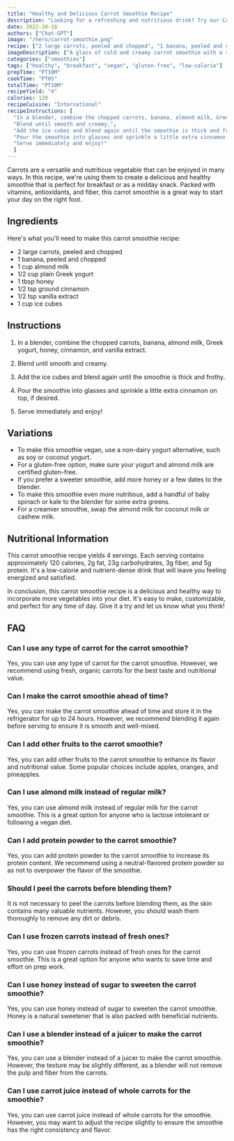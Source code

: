 ```yaml
---
title: "Healthy and Delicious Carrot Smoothie Recipe"
description: "Looking for a refreshing and nutritious drink? Try our Carrot Smoothie recipe, packed with vitamins and antioxidants!"
date: 2022-10-18
authors: ["Chat-GPT"]
image: "/hero/carrot-smoothie.png"
recipe: ["2 large carrots, peeled and chopped", "1 banana, peeled and chopped", "1 cup almond milk", "1/2 cup plain Greek yogurt", "1 tbsp honey", "1/2 tsp ground cinnamon", "1/2 tsp vanilla extract", "1 cup ice cubes"]
imageDescription: ["A glass of cold and creamy carrot smoothie with a sprinkle of cinnamon on top"]
categories: ["smoothies"]
tags: ["healthy", "breakfast", "vegan", "gluten-free", "low-calorie"]
prepTime: "PT10M"
cookTime: "PT0S"
totalTime: "PT10M"
recipeYield: "4"
calories: 120
recipeCuisine: "International"
recipeInstructions: [
  "In a blender, combine the chopped carrots, banana, almond milk, Greek yogurt, honey, cinnamon, and vanilla extract.",
  "Blend until smooth and creamy.",
  "Add the ice cubes and blend again until the smoothie is thick and frothy.",
  "Pour the smoothie into glasses and sprinkle a little extra cinnamon on top, if desired.",
  "Serve immediately and enjoy!"
  ]
---
```


Carrots are a versatile and nutritious vegetable that can be enjoyed in many ways. In this recipe, we're using them to create a delicious and healthy smoothie that is perfect for breakfast or as a midday snack. Packed with vitamins, antioxidants, and fiber, this carrot smoothie is a great way to start your day on the right foot.

## Ingredients

Here's what you'll need to make this carrot smoothie recipe:

- 2 large carrots, peeled and chopped
- 1 banana, peeled and chopped
- 1 cup almond milk
- 1/2 cup plain Greek yogurt
- 1 tbsp honey
- 1/2 tsp ground cinnamon
- 1/2 tsp vanilla extract
- 1 cup ice cubes

## Instructions

1. In a blender, combine the chopped carrots, banana, almond milk, Greek yogurt, honey, cinnamon, and vanilla extract.

2. Blend until smooth and creamy.

3. Add the ice cubes and blend again until the smoothie is thick and frothy.

4. Pour the smoothie into glasses and sprinkle a little extra cinnamon on top, if desired.

5. Serve immediately and enjoy!

## Variations

- To make this smoothie vegan, use a non-dairy yogurt alternative, such as soy or coconut yogurt.
- For a gluten-free option, make sure your yogurt and almond milk are certified gluten-free.
- If you prefer a sweeter smoothie, add more honey or a few dates to the blender.
- To make this smoothie even more nutritious, add a handful of baby spinach or kale to the blender for some extra greens.
- For a creamier smoothie, swap the almond milk for coconut milk or cashew milk.

## Nutritional Information

This carrot smoothie recipe yields 4 servings. Each serving contains approximately 120 calories, 2g fat, 23g carbohydrates, 3g fiber, and 5g protein. It's a low-calorie and nutrient-dense drink that will leave you feeling energized and satisfied.

In conclusion, this carrot smoothie recipe is a delicious and healthy way to incorporate more vegetables into your diet. It's easy to make, customizable, and perfect for any time of day. Give it a try and let us know what you think!

## FAQ

### Can I use any type of carrot for the carrot smoothie?

Yes, you can use any type of carrot for the carrot smoothie. However, we recommend using fresh, organic carrots for the best taste and nutritional value.

### Can I make the carrot smoothie ahead of time?

Yes, you can make the carrot smoothie ahead of time and store it in the refrigerator for up to 24 hours. However, we recommend blending it again before serving to ensure it is smooth and well-mixed.

### Can I add other fruits to the carrot smoothie?

Yes, you can add other fruits to the carrot smoothie to enhance its flavor and nutritional value. Some popular choices include apples, oranges, and pineapples.

### Can I use almond milk instead of regular milk?

Yes, you can use almond milk instead of regular milk for the carrot smoothie. This is a great option for anyone who is lactose intolerant or following a vegan diet.

### Can I add protein powder to the carrot smoothie?

Yes, you can add protein powder to the carrot smoothie to increase its protein content. We recommend using a neutral-flavored protein powder so as not to overpower the flavor of the smoothie.

### Should I peel the carrots before blending them?

It is not necessary to peel the carrots before blending them, as the skin contains many valuable nutrients. However, you should wash them thoroughly to remove any dirt or debris.

### Can I use frozen carrots instead of fresh ones?

Yes, you can use frozen carrots instead of fresh ones for the carrot smoothie. This is a great option for anyone who wants to save time and effort on prep work.

### Can I use honey instead of sugar to sweeten the carrot smoothie?

Yes, you can use honey instead of sugar to sweeten the carrot smoothie. Honey is a natural sweetener that is also packed with beneficial nutrients.

### Can I use a blender instead of a juicer to make the carrot smoothie?

Yes, you can use a blender instead of a juicer to make the carrot smoothie. However, the texture may be slightly different, as a blender will not remove the pulp and fiber from the carrots.

### Can I use carrot juice instead of whole carrots for the smoothie?

Yes, you can use carrot juice instead of whole carrots for the smoothie. However, you may want to adjust the recipe slightly to ensure the smoothie has the right consistency and flavor.